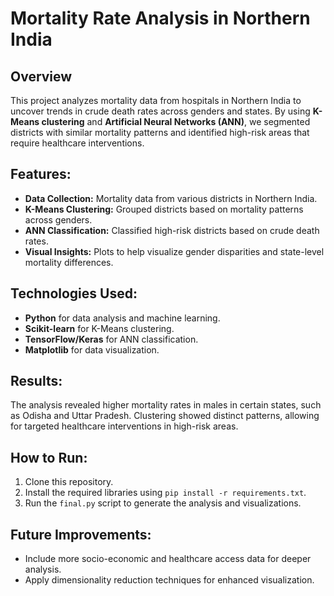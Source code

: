 # Mortality Rate Analysis in Northern India

## Overview
This project analyzes mortality data from hospitals in Northern India to uncover trends in crude death rates across genders and states. By using **K-Means clustering** and **Artificial Neural Networks (ANN)**, we segmented districts with similar mortality patterns and identified high-risk areas that require healthcare interventions.

## Features:
- **Data Collection:** Mortality data from various districts in Northern India.
- **K-Means Clustering:** Grouped districts based on mortality patterns across genders.
- **ANN Classification:** Classified high-risk districts based on crude death rates.
- **Visual Insights:** Plots to help visualize gender disparities and state-level mortality differences.

## Technologies Used:
- **Python** for data analysis and machine learning.
- **Scikit-learn** for K-Means clustering.
- **TensorFlow/Keras** for ANN classification.
- **Matplotlib** for data visualization.

## Results:
The analysis revealed higher mortality rates in males in certain states, such as Odisha and Uttar Pradesh. Clustering showed distinct patterns, allowing for targeted healthcare interventions in high-risk areas.

## How to Run:
1. Clone this repository.
2. Install the required libraries using `pip install -r requirements.txt`.
3. Run the `final.py` script to generate the analysis and visualizations.

## Future Improvements:
- Include more socio-economic and healthcare access data for deeper analysis.
- Apply dimensionality reduction techniques for enhanced visualization.
